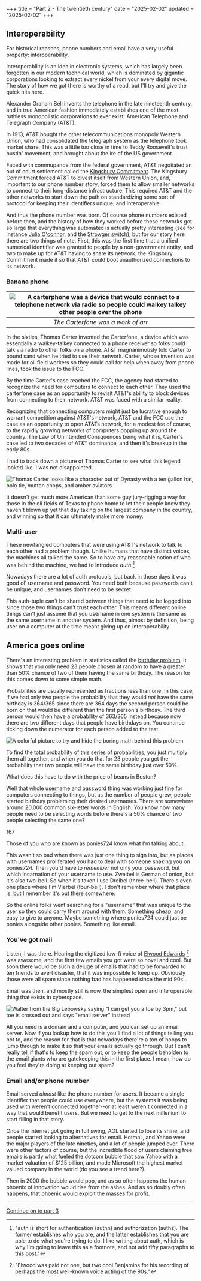 +++
title = "Part 2 - The twentieth century"
date = "2025-02-02"
updated = "2025-02-02"
+++

## Interoperability

For historical reasons, phone numbers and email have a very useful property: interoperability.

Interoperability is an idea in electronic systems, which has largely been forgotten in our modern technical world, which is dominated by gigantic corporations looking to extract every nickel from your every digital move. 
The story of how we got there is worthy of a read, but I'll try and give the quick hits here.

Alexander Graham Bell invents the telephone in the late nineteenth century, and in true American fashion immediately establishes one of the most ruthless monopolistic corporations to ever exist: American Telephone and Telegraph Company (AT&T). 

In 1913, AT&T bought the other telecommunications monopoly Western Union, who had consolidated the telegraph system as the telephone took market share.
This was a little too close in time to Teddy Roosevelt's trust bustin' movement, and brought about the ire of the US government.

Faced with commupance from the federal government, AT&T negotiated an out of court settlement called the [Kingsbury Commitment][commitment].
The Kingsbury Commitment forced AT&T to divest itself from Western Union, and, important to our phone number story, forced them to allow smaller networks to connect to their long-distance infrastructure. 
This required AT&T and the other networks to start down the path on standardizing some sort of protocol for keeping their identifiers unique, and interoperable.

And thus the phone number was born. 
Of course phone numbers existed before then, and the history of how they worked before these networks got so large that everything was automated is actually pretty interesting (see for instance [Julia O'connor][julia], and the [Strowger switch][strowger]), but for our story here there are two things of note.
First, this was the first time that a unified numerical identifier was granted to people by a non-government entity, and two to make up for AT&T having to share its network, the Kingsbury Commitment made it so that AT&T could boot unauthorized connections to its network.

### Banana phone

|![A carterphone was a device that would connect to a telephone network via radio so people could walkey talkey other people over the phone](./carterphone.jpg)|
|:--:|
|*The Carterfone was a work of art*|

In the sixties, Thomas Carter invented the Carterfone, a device which was essentially a walkey-talkey connected to a phone receiver so folks could talk via radio to other folks on a phone.
AT&T magnanimously told Carter to pound sand when he tried to use their network.
Carter, whose invention was made for oil field workers so they could call for help when away from phone lines, took the issue to the FCC. 

By the time Carter's case reached the FCC, the agency had started to recognize the need for computers to connect to each other.
They used the carterfone case as an opportunity to revisit AT&T's ability to block devices from connecting to their network.
AT&T was faced with a similar reality. 

Recognizing that connecting computers might just be lucrative enough to warrant competition against AT&T's network, AT&T and the FCC use the case as an opportunity to open AT&Ts network, for a modest fee of course, to the rapidly growing networks of computers popping up around the country.
The Law of Unintended Consquences being what it is, Carter's case led to two decades of AT&T dominance, and then it's breakup in the early 80s. 

I had to track down a picture of Thomas Carter to see what this legend looked like.
I was not disappointed.

![Thomas Carter looks like a character out of Dynasty with a ten gallon hat, bolo tie, mutton chops, and amber aviators](./tom-carter.jpg)

It doesn't get much more American than some guy jury-rigging a way for those in the oil fields of Texas to phone home to let their people know they haven't blown up yet that day taking on the largest company in the country, and winning so that it can ultimately make more money.

### Multi-user

These newfangled computers that were using AT&T's network to talk to each other had a problem though. 
Unlike humans that have distinct voices, the machines all talked the same. 
So to have any reasonable notion of who was behind the machine, we had to introduce _auth_.[^1]

Nowadays there are a lot of auth protocols, but back in those days it was good ol' username and password.
You need both because passwords can't be unique, and usernames don't need to be secret.

This auth-tuple can't be shared between things that need to be logged into since those two things can't trust each other.
This means different online things can't just assume that you username in one system is the same as the same username in another system.
And thus, almost by definition, being user on a computer at the time meant giving up on interoperability.

## America goes online

There's an interesting problem in statistics called the [birthday problem][birthday].
It shows that you only need 23 people chosen at random to have a greater than 50% chance of two of them having the same birthday. 
The reason for this comes down to some simple math. 

Probabilities are usually represented as fractions less than one.
In this case, if we had only two people the probability that they would _not_ have the same birthday is 364/365 since there are 364 days the second person could be born on that would be different than the first person's birthday. 
The third person would then have a probability of 363/365 instead because now there are two different days that people have birthdays on. 
You continue ticking down the numerator for each person added to the test.

![A colorful picture to try and hide the boring math behind this problem](./birthday.jpeg)

To find the total probability of this series of probabilities, you just multiply them all together, and when you do that for 23 people you get the probability that two people will have the same birthday just over 50%. 

What does this have to do with the price of beans in Boston?

Well that whole username and password thing was working just fine for computers connecting to things, but as the number of people grew, people started birthday probleming their desired usernames. 
There are somewhere around 20,000 common six-letter words in English.
You know how many people need to be selecting words before there's a 50% chance of two people selecting the same one?

167

Those of you who are known as ponies724 know what I'm talking about.

This wasn't so bad when there was just one thing to sign into, but as places with usernames proliferated you had to deal with someone snaking you on ponies724.
Then you'd have to _remember_ not only your password, but which incarnation of your username to use.
Zweibel is German of onion, but it's also two-bell.
So when it's taken I use Dreibel (three-bell).
There's even one place where I'm Vierbel (four-bell).
I don't remember where that place is, but I remember it's out there somewhere. 

So the online folks went searching for a "username" that was unique to the user so they could carry them around with them. 
Something cheap, and easy to give to anyone. 
Maybe something where ponies724 could just be ponies alongside other ponies. 
Something like email.

### You've got mail

Listen, I was there.
Hearing the digitized low-fi voice of [Elwood Edwards][elwood] [^2] was awesome, and the first few emails you got were so novel and cool.
But soon there would be such a deluge of emails that had to be forwarded to ten friends to avert disaster, that it was impossible to keep up. 
Obviously those were all spam since nothing bad has happened since the mid 90s...

Email was then, and mostly still is now, the simplest open and interoperable thing that exists in cyberspace.

![Walter from the Big Lebowsky saying "I can get you a toe by 3pm," but toe is crossed out and says "email server" instead](./walter.jpg)

All you need is a domain and a computer, and you can set up an email server.
Now if you lookup how to do this you'll find a lot of things telling you not to, and the reason for that is that nowadays there're a ton of hoops to jump through to make it so that your emails actually go through.
But I can't really tell if that's to keep the spam out, or to keep the people beholden to the email giants who are gatekeeping this in the first place.
I mean, how do you feel they're doing at keeping out spam?

### Email and/or phone number

Email served _almost_ like the phone number for users.
It became a single identifier that people could use everywhere, but the systems it was being used with weren't connected together--or at least weren't connected in a way that would benefit users.
But we need to get to the next millenium to start filling in that story.

Once the internet got going in full swing, AOL started to lose its shine, and people started looking to alternatives for email. 
Hotmail, and Yahoo were the major players of the late nineties, and a lot of people jumped over.
There were other factors of course, but the incredible flood of users claiming free emails is partly what fueled the dotcom bubble that saw Yahoo with a market valuation of $125 billion, and made Microsoft the highest market valued company in the world (do you see a trend here?).

Then in 2000 the bubble would pop, and as so often happens the human phoenix of innovation would rise from the ashes.
And as so doubly often happens, that phoenix would exploit the masses for profit.


---------


[Continue on to part 3](/posts/you_are_not_a_number/part-3)

[fbvduguid]: https://en.wikipedia.org/wiki/Facebook,_Inc._v._Duguid
[linktree]: https://www.adamenfroy.com/linktree-alternatives
[onion]: https://theonion.com/t-herman-zweibel-in-memoriam-1819583647/
[commitment]: https://en.wikipedia.org/wiki/Kingsbury_Commitment
[birthday]: https://en.wikipedia.org/wiki/Birthday_problem
[elwood]: https://en.wikipedia.org/wiki/Elwood_Edwards
[oauth]: https://www.rfc-editor.org/rfc/rfc5849
[dynamo]: https://www.allthingsdistributed.com/files/amazon-dynamo-sosp2007.pdf
[bitcoin]: https://bitcoin.org/bitcoin.pdf
[sim]: https://en.wikipedia.org/wiki/SIM_swap_scam
[investigation]: https://www.vice.com/en/article/fcc-propose-fines-verizon-att-sprint-tmobile-selling-location-data/
[oh-the-forties-were-a-looong-time-ago]: https://www.nationalgeographic.com/history/article/141207-world-war-advertising-consumption-anniversary-people-photography-culture
[flatiron]: https://en.wikipedia.org/wiki/Flat_Iron_Building_(Chicago)
[strowger]: https://en.wikipedia.org/wiki/Strowger_switch
[julia]: https://en.wikipedia.org/wiki/Julia_O'Connor

[^1]: "auth is short for authentication (authn) and authorization (authz). The former establishes who you are, and the latter establishes that you are able to do what you're trying to do. I like writing about auth, which is why I'm going to leave this as a footnote, and not add fifty paragraphs to this post."

[^2]: "Elwood was paid not one, but two cool Benjamins for his recording of perhaps the most well-known voice acting of the 90s."


